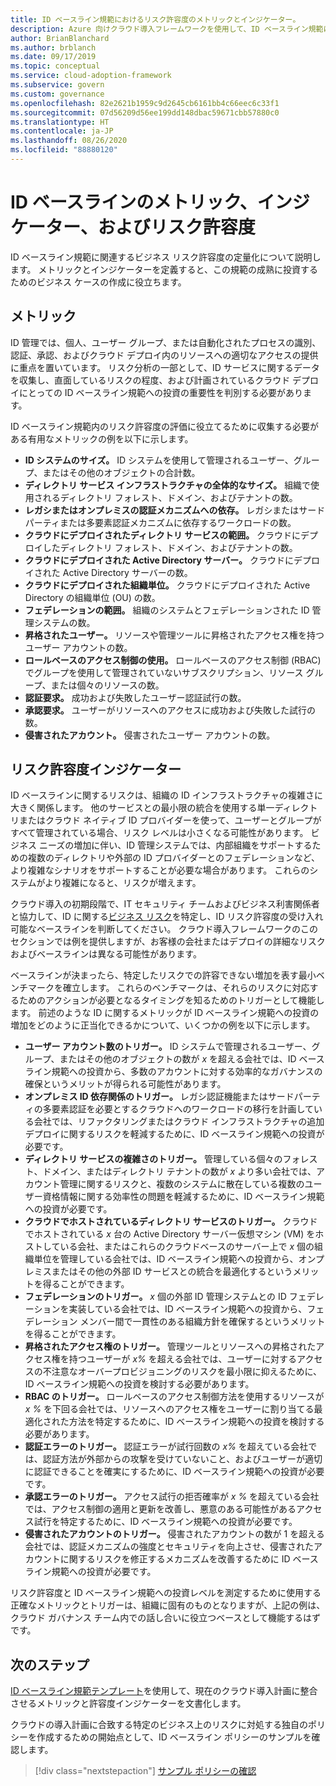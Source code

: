 ```yaml
---
title: ID ベースライン規範におけるリスク許容度のメトリックとインジケーター。
description: Azure 向けクラウド導入フレームワークを使用して、ID ベースライン規範に関連するビジネス リスクの許容度を定量化する方法について説明します。
author: BrianBlanchard
ms.author: brblanch
ms.date: 09/17/2019
ms.topic: conceptual
ms.service: cloud-adoption-framework
ms.subservice: govern
ms.custom: governance
ms.openlocfilehash: 82e2621b1959c9d2645cb6161bb4c66eec6c33f1
ms.sourcegitcommit: 07d56209d56ee199dd148dbac59671cbb57880c0
ms.translationtype: HT
ms.contentlocale: ja-JP
ms.lasthandoff: 08/26/2020
ms.locfileid: "88880120"
---
```

# <a name="identity-baseline-metrics-indicators-and-risk-tolerance"></a>ID ベースラインのメトリック、インジケーター、およびリスク許容度

ID ベースライン規範に関連するビジネス リスク許容度の定量化について説明します。 メトリックとインジケーターを定義すると、この規範の成熟に投資するためのビジネス ケースの作成に役立ちます。

## <a name="metrics"></a>メトリック

ID 管理では、個人、ユーザー グループ、または自動化されたプロセスの識別、認証、承認、およびクラウド デプロイ内のリソースへの適切なアクセスの提供に重点を置いています。 リスク分析の一部として、ID サービスに関するデータを収集し、直面しているリスクの程度、および計画されているクラウド デプロイにとっての ID ベースライン規範への投資の重要性を判別する必要があります。

ID ベースライン規範内のリスク許容度の評価に役立てるために収集する必要がある有用なメトリックの例を以下に示します。

- **ID システムのサイズ。** ID システムを使用して管理されるユーザー、グループ、またはその他のオブジェクトの合計数。
- **ディレクトリ サービス インフラストラクチャの全体的なサイズ。** 組織で使用されるディレクトリ フォレスト、ドメイン、およびテナントの数。
- **レガシまたはオンプレミスの認証メカニズムへの依存。** レガシまたはサードパーティまたは多要素認証メカニズムに依存するワークロードの数。
- **クラウドにデプロイされたディレクトリ サービスの範囲。** クラウドにデプロイしたディレクトリ フォレスト、ドメイン、およびテナントの数。
- **クラウドにデプロイされた Active Directory サーバー。** クラウドにデプロイされた Active Directory サーバーの数。
- **クラウドにデプロイされた組織単位。** クラウドにデプロイされた Active Directory の組織単位 (OU) の数。
- **フェデレーションの範囲。** 組織のシステムとフェデレーションされた ID 管理システムの数。
- **昇格されたユーザー。** リソースや管理ツールに昇格されたアクセス権を持つユーザー アカウントの数。
- **ロールベースのアクセス制御の使用。** ロールベースのアクセス制御 (RBAC) でグループを使用して管理されていないサブスクリプション、リソース グループ、または個々のリソースの数。
- **認証要求。** 成功および失敗したユーザー認証試行の数。
- **承認要求。** ユーザーがリソースへのアクセスに成功および失敗した試行の数。
- **侵害されたアカウント。** 侵害されたユーザー アカウントの数。

## <a name="risk-tolerance-indicators"></a>リスク許容度インジケーター

ID ベースラインに関するリスクは、組織の ID インフラストラクチャの複雑さに大きく関係します。 他のサービスとの最小限の統合を使用する単一ディレクトリまたはクラウド ネイティブ ID プロバイダーを使って、ユーザーとグループがすべて管理されている場合、リスク レベルは小さくなる可能性があります。 ビジネス ニーズの増加に伴い、ID 管理システムでは、内部組織をサポートするための複数のディレクトリや外部の ID プロバイダーとのフェデレーションなど、より複雑なシナリオをサポートすることが必要な場合があります。 これらのシステムがより複雑になると、リスクが増えます。

クラウド導入の初期段階で、IT セキュリティ チームおよびビジネス利害関係者と協力して、ID に関する[ビジネス リスク](./business-risks.md)を特定し、ID リスク許容度の受け入れ可能なベースラインを判断してください。 クラウド導入フレームワークのこのセクションでは例を提供しますが、お客様の会社またはデプロイの詳細なリスクおよびベースラインは異なる可能性があります。

ベースラインが決まったら、特定したリスクでの許容できない増加を表す最小ベンチマークを確立します。 これらのベンチマークは、それらのリスクに対応するためのアクションが必要となるタイミングを知るためのトリガーとして機能します。 前述のような ID に関するメトリックが ID ベースライン規範への投資の増加をどのように正当化できるかについて、いくつかの例を以下に示します。

- **ユーザー アカウント数のトリガー。** ID システムで管理されるユーザー、グループ、またはその他のオブジェクトの数が *x* を超える会社では、ID ベースライン規範への投資から、多数のアカウントに対する効率的なガバナンスの確保というメリットが得られる可能性があります。
- **オンプレミス ID 依存関係のトリガー。** レガシ認証機能またはサードパーティの多要素認証を必要とするクラウドへのワークロードの移行を計画している会社では、リファクタリングまたはクラウド インフラストラクチャの追加デプロイに関するリスクを軽減するために、ID ベースライン規範への投資が必要です。
- **ディレクトリ サービスの複雑さのトリガー。** 管理している個々のフォレスト、ドメイン、またはディレクトリ テナントの数が *x* より多い会社では、アカウント管理に関するリスクと、複数のシステムに散在している複数のユーザー資格情報に関する効率性の問題を軽減するために、ID ベースライン規範への投資が必要です。
- **クラウドでホストされているディレクトリ サービスのトリガー。** クラウドでホストされている *x* 台の Active Directory サーバー仮想マシン (VM) をホストしている会社、またはこれらのクラウドベースのサーバー上で *x* 個の組織単位を管理している会社では、ID ベースライン規範への投資から、オンプレミスまたはその他の外部 ID サービスとの統合を最適化するというメリットを得ることができます。
- **フェデレーションのトリガー。** *x* 個の外部 ID 管理システムとの ID フェデレーションを実装している会社では、ID ベースライン規範への投資から、フェデレーション メンバー間で一貫性のある組織方針を確保するというメリットを得ることができます。
- **昇格されたアクセス権のトリガー。** 管理ツールとリソースへの昇格されたアクセス権を持つユーザーが *x%* を超える会社では、ユーザーに対するアクセスの不注意なオーバープロビジョニングのリスクを最小限に抑えるために、ID ベースライン規範への投資を検討する必要があります。
- **RBAC のトリガー。** ロールベースのアクセス制御方法を使用するリソースが *x %* を下回る会社では、リソースへのアクセス権をユーザーに割り当てる最適化された方法を特定するために、ID ベースライン規範への投資を検討する必要があります。
- **認証エラーのトリガー。** 認証エラーが試行回数の *x%* を超えている会社では、認証方法が外部からの攻撃を受けていないこと、およびユーザーが適切に認証できることを確実にするために、ID ベースライン規範への投資が必要です。
- **承認エラーのトリガー。** アクセス試行の拒否確率が *x %* を超えている会社では、アクセス制御の適用と更新を改善し、悪意のある可能性があるアクセス試行を特定するために、ID ベースライン規範への投資が必要です。
- **侵害されたアカウントのトリガー。** 侵害されたアカウントの数が 1 を超える会社では、認証メカニズムの強度とセキュリティを向上させ、侵害されたアカウントに関するリスクを修正するメカニズムを改善するために ID ベースライン規範への投資が必要です。

リスク許容度と ID ベースライン規範への投資レベルを測定するために使用する正確なメトリックとトリガーは、組織に固有のものとなりますが、上記の例は、クラウド ガバナンス チーム内での話し合いに役立つベースとして機能するはずです。

## <a name="next-steps"></a>次のステップ

[ID ベースライン規範テンプレート](./template.md)を使用して、現在のクラウド導入計画に整合させるメトリックと許容度インジケーターを文書化します。

クラウドの導入計画に合致する特定のビジネス上のリスクに対処する独自のポリシーを作成するための開始点として、ID ベースライン ポリシーのサンプルを確認します。

> [!div class="nextstepaction"]
> [サンプル ポリシーの確認](./policy-statements.md)
